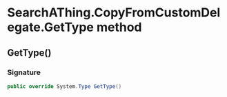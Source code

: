 # SearchAThing.CopyFromCustomDelegate.GetType method
## GetType()
### Signature
```csharp
public override System.Type GetType()
```
